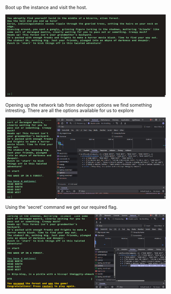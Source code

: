 Boot up the instance and visit the host.

![image](../../Images/Challenges/Flag_Command/Screenshot%202025-05-09%20135200.png)

Opening up the network tab from devloper options we find something intresting.
There are all the options available for us to explore

![image](../../Images/Challenges/Flag_Command/Screenshot%202025-05-09%20135550.png)

Using the 'secret' command we get our required flag.

![image](../../Images/Challenges/Flag_Command/Screenshot%202025-05-09%20135718.png)